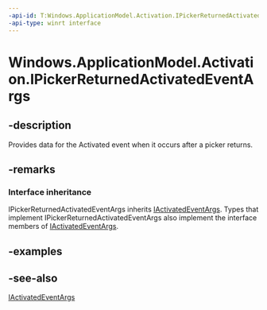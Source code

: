 ```yaml
---
-api-id: T:Windows.ApplicationModel.Activation.IPickerReturnedActivatedEventArgs
-api-type: winrt interface
---
```


<!-- Interface syntax.
public interface IPickerReturnedActivatedEventArgs : Windows.ApplicationModel.Activation.IActivatedEventArgs
-->

# Windows.ApplicationModel.Activation.IPickerReturnedActivatedEventArgs

## -description
Provides data for the Activated event when it occurs after a picker returns.

## -remarks
### Interface inheritance

IPickerReturnedActivatedEventArgs inherits [IActivatedEventArgs](iactivatedeventargs.md). Types that implement IPickerReturnedActivatedEventArgs also implement the interface members of [IActivatedEventArgs](iactivatedeventargs.md).

## -examples

## -see-also
[IActivatedEventArgs](iactivatedeventargs.md)
